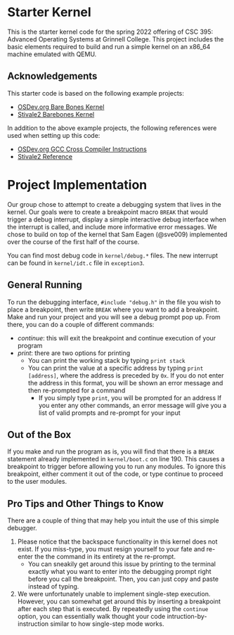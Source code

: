 # Starter Kernel
This is the starter kernel code for the spring 2022 offering of CSC 395: Advanced Operating Systems at Grinnell College. This project includes the basic elements required to build and run a simple kernel on an x86_64 machine emulated with QEMU.

## Acknowledgements
This starter code is based on the following example projects:
- [OSDev.org Bare Bones Kernel](https://wiki.osdev.org/Bare_bones)
- [Stivale2 Barebones Kernel](https://github.com/stivale/stivale2-barebones)

In addition to the above example projects, the following references were used when setting up this code:
- [OSDev.org GCC Cross Compiler Instructions](https://wiki.osdev.org/GCC_Cross-Compiler)
- [Stivale2 Reference](https://github.com/stivale/stivale/blob/master/STIVALE2.md)

# Project Implementation
Our group chose to attempt to create a debugging system that lives in the kernel. Our goals were to create a breakpoint macro `BREAK` that would trigger a debug interrupt, display a simple interactive debug interface when the interrupt is called, and include more informative error messages. We chose to build on top of the kernel that Sam Eagen (@sve009) implemented over the course of the first half of the course. 

You can find most debug code in `kernel/debug.*` files. The new interrupt can be found in `kernel/idt.c` file in `exception3`. 

General Running
---------------
To run the debugging interface, `#include "debug.h"` in the file you wish to place a breakpoint, then write `BREAK` where you want to add a breakpoint. Make and run your project and you will see a debug prompt pop up. From there, you can do a couple of different commands:
- _continue_: this will exit the breakpoint and continue execution of your program 
- _print_: there are two options for printing
    * You can print the working stack by typing `print stack`
    * You can print the value at a specific address by typing `print [address]`, where the address is preceded by `0x`. If you do not enter the address in this format, you will be shown an error message and then re-prompted for a command
        * If you simply type `print`, you will be prompted for an address
If you enter any other commands, an error message will give you a list of valid prompts and re-prompt for your input

Out of the Box
--------------
If you make and run the program as is, you will find that there is a `BREAK` statement already implemented in `kernel/boot.c` on line 190. This causes a breakpoint to trigger before allowing you to run any modules. To ignore this breakpoint, either comment it out of the code, or type continue to proceed to the user modules. 

Pro Tips and Other Things to Know
---------------------------------
There are a couple of thing that may help you intuit the use of this simple debugger. 
1. Please notice that the backspace functionality in this kernel does not exist. If you miss-type, you must resign yourself to your fate and re-enter the the command in its entirety at the re-prompt. 
    * You can sneakily get around this issue by printing to the terminal exactly what you want to enter into the debugging prompt right before you call the breakpoint. Then, you can just copy and paste instead of typing. 
2. We were unfortunately unable to implement single-step execution. However, you can somewhat get around this by inserting a breakpoint after each step that is executed. By repeatedly using the `continue` option, you can essentially walk thought your code intruction-by-instruction similar to how single-step mode works. 